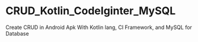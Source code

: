 # CRUD_Kotlin_CodeIginter_MySQL
 Create CRUD in Android Apk With Kotlin lang, CI Framework, and MySQL for Database

